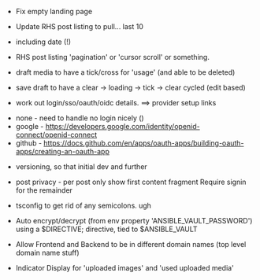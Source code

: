 * Fix empty landing page

* Update RHS post listing to pull... last 10
* including date (!)

* RHS post listing 'pagination' or 'cursor scroll' or something.

* draft media to have a tick/cross for 'usage' (and able to be deleted)
* save draft to have a clear -> loading -> tick -> clear cycled (edit based)

* work out login/sso/oauth/oidc details.
==> provider setup links
 - none - need to handle no login nicely ()
 - google - https://developers.google.com/identity/openid-connect/openid-connect
 - github - https://docs.github.com/en/apps/oauth-apps/building-oauth-apps/creating-an-oauth-app

* versioning, so that initial dev and further 

* post privacy - per post
  only show first content fragment
  Require signin for the remainder

* tsconfig to get rid of any semicolons. ugh

* Auto encrypt/decrypt (from env property 'ANSIBLE_VAULT_PASSWORD')
  using a $DIRECTIVE; directive, tied to $ANSIBLE_VAULT

* Allow Frontend and Backend to be in different domain names (top level domain name stuff)

* Indicator Display for 'uploaded images' and 'used uploaded media'

